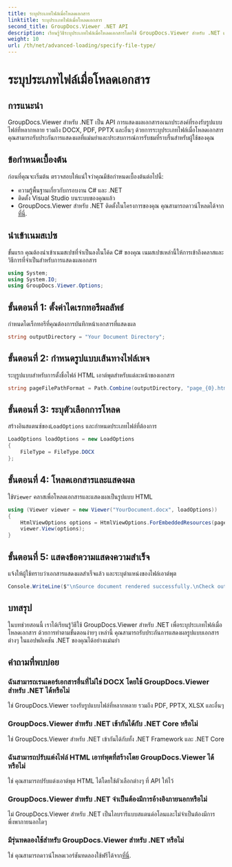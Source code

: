 ```yaml
---
title: ระบุประเภทไฟล์เมื่อโหลดเอกสาร
linktitle: ระบุประเภทไฟล์เมื่อโหลดเอกสาร
second_title: GroupDocs.Viewer .NET API
description: เรียนรู้วิธีระบุประเภทไฟล์เมื่อโหลดเอกสารโดยใช้ GroupDocs.Viewer สำหรับ .NET เรนเดอร์รูปแบบต่างๆ ได้อย่างแม่นยำในแอปพลิเคชัน .NET ของคุณ
weight: 10
url: /th/net/advanced-loading/specify-file-type/
---
```


# ระบุประเภทไฟล์เมื่อโหลดเอกสาร

## การแนะนำ
GroupDocs.Viewer สำหรับ .NET เป็น API การแสดงผลเอกสารอเนกประสงค์ที่รองรับรูปแบบไฟล์ที่หลากหลาย รวมถึง DOCX, PDF, PPTX และอื่นๆ ด้วยการระบุประเภทไฟล์เมื่อโหลดเอกสาร คุณสามารถรับประกันการแสดงผลที่แม่นยำและประสบการณ์การรับชมที่ราบรื่นสำหรับผู้ใช้ของคุณ
## ข้อกำหนดเบื้องต้น
ก่อนที่คุณจะเริ่มต้น ตรวจสอบให้แน่ใจว่าคุณมีข้อกำหนดเบื้องต้นต่อไปนี้:
- ความรู้พื้นฐานเกี่ยวกับกรอบงาน C# และ .NET
- ติดตั้ง Visual Studio บนระบบของคุณแล้ว
- GroupDocs.Viewer สำหรับ .NET ติดตั้งในโครงการของคุณ คุณสามารถดาวน์โหลดได้จาก[ที่นี่](https://releases.groupdocs.com/viewer/net/).
##
## นำเข้าเนมสเปซ
ขั้นแรก คุณต้องนำเข้าเนมสเปซที่จำเป็นลงในโค้ด C# ของคุณ เนมสเปซเหล่านี้ให้การเข้าถึงคลาสและวิธีการที่จำเป็นสำหรับการแสดงผลเอกสาร
```csharp
using System;
using System.IO;
using GroupDocs.Viewer.Options;
```
## ขั้นตอนที่ 1: ตั้งค่าไดเรกทอรีผลลัพธ์
กำหนดไดเร็กทอรีที่คุณต้องการบันทึกหน้าเอกสารที่แสดงผล
```csharp
string outputDirectory = "Your Document Directory";
```
## ขั้นตอนที่ 2: กำหนดรูปแบบเส้นทางไฟล์เพจ
ระบุรูปแบบสำหรับการตั้งชื่อไฟล์ HTML เอาต์พุตสำหรับแต่ละหน้าของเอกสาร
```csharp
string pageFilePathFormat = Path.Combine(outputDirectory, "page_{0}.html");
```
## ขั้นตอนที่ 3: ระบุตัวเลือกการโหลด
 สร้างอินสแตนซ์ของ`LoadOptions` และกำหนดประเภทไฟล์ที่ต้องการ
```csharp
LoadOptions loadOptions = new LoadOptions
{
    FileType = FileType.DOCX
};
```
## ขั้นตอนที่ 4: โหลดเอกสารและแสดงผล
 ใช้`Viewer` คลาสเพื่อโหลดเอกสารและแสดงผลเป็นรูปแบบ HTML
```csharp
using (Viewer viewer = new Viewer("YourDocument.docx", loadOptions))
{
    HtmlViewOptions options = HtmlViewOptions.ForEmbeddedResources(pageFilePathFormat);
    viewer.View(options);
}
```
## ขั้นตอนที่ 5: แสดงข้อความแสดงความสำเร็จ
แจ้งให้ผู้ใช้ทราบว่าเอกสารแสดงผลสำเร็จแล้ว และระบุตำแหน่งของไฟล์เอาต์พุต
```csharp
Console.WriteLine($"\nSource document rendered successfully.\nCheck output in {outputDirectory}.");
```

## บทสรุป
ในบทช่วยสอนนี้ เราได้เรียนรู้วิธีใช้ GroupDocs.Viewer สำหรับ .NET เพื่อระบุประเภทไฟล์เมื่อโหลดเอกสาร ด้วยการทำตามขั้นตอนง่ายๆ เหล่านี้ คุณสามารถรับประกันการแสดงผลรูปแบบเอกสารต่างๆ ในแอปพลิเคชัน .NET ของคุณได้อย่างแม่นยำ
## คำถามที่พบบ่อย
### ฉันสามารถเรนเดอร์เอกสารอื่นที่ไม่ใช่ DOCX โดยใช้ GroupDocs.Viewer สำหรับ .NET ได้หรือไม่
ใช่ GroupDocs.Viewer รองรับรูปแบบไฟล์ที่หลากหลาย รวมถึง PDF, PPTX, XLSX และอื่นๆ
### GroupDocs.Viewer สำหรับ .NET เข้ากันได้กับ .NET Core หรือไม่
ใช่ GroupDocs.Viewer สำหรับ .NET เข้ากันได้กับทั้ง .NET Framework และ .NET Core
### ฉันสามารถปรับแต่งไฟล์ HTML เอาท์พุตที่สร้างโดย GroupDocs.Viewer ได้หรือไม่
ใช่ คุณสามารถปรับแต่งเอาต์พุต HTML ได้โดยใช้ตัวเลือกต่างๆ ที่ API ให้ไว้
### GroupDocs.Viewer สำหรับ .NET จำเป็นต้องมีการอ้างอิงภายนอกหรือไม่
ไม่ GroupDocs.Viewer สำหรับ .NET เป็นไลบรารีแบบสแตนด์อโลนและไม่จำเป็นต้องมีการพึ่งพาภายนอกใดๆ
### มีรุ่นทดลองใช้สำหรับ GroupDocs.Viewer สำหรับ .NET หรือไม่
ใช่ คุณสามารถดาวน์โหลดเวอร์ชันทดลองใช้ฟรีได้จาก[ที่นี่](https://releases.groupdocs.com/viewer/net/).